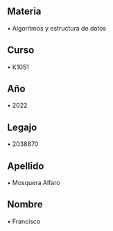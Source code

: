 ## Materia
•	Algoritmos y estructura de datos
## Curso 
• K1051
## Año
•	2022
## Legajo
•	2038870
## Apellido
•	Mosquera Alfaro
## Nombre
•	Francisco
